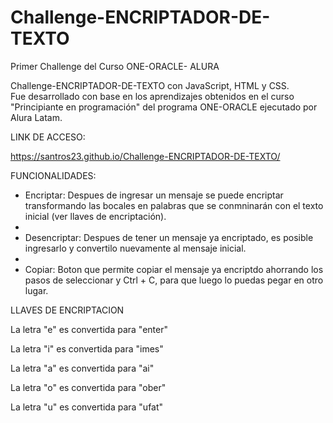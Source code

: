 # Challenge-ENCRIPTADOR-DE-TEXTO
Primer Challenge del Curso ONE-ORACLE- ALURA

Challenge-ENCRIPTADOR-DE-TEXTO con JavaScript, HTML y CSS.
<br>
Fue desarrollado con base en los aprendizajes obtenidos en el curso "Principiante en programación" del programa ONE-ORACLE ejecutado por Alura Latam.

LINK DE ACCESO:

https://santros23.github.io/Challenge-ENCRIPTADOR-DE-TEXTO/

FUNCIONALIDADES:

 - Encriptar: Despues de ingresar un mensaje se puede encriptar transformando las bocales en palabras que se conmninarán con el texto inicial (ver llaves de encriptación).
 - 
 - Desencriptar: Despues de tener un mensaje ya encriptado, es posible ingresarlo y convertilo nuevamente al mensaje inicial.
 - 
 - Copiar: Boton que permite copiar el mensaje ya encriptdo ahorrando los pasos de seleccionar y Ctrl + C, para que luego lo puedas pegar en otro lugar.
   

LLAVES DE ENCRIPTACION

La letra "e" es convertida para "enter"

La letra "i" es convertida para "imes"

La letra "a" es convertida para "ai"

La letra "o" es convertida para "ober"

La letra "u" es convertida para "ufat"

